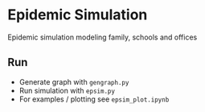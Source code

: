 # Epidemic Simulation
Epidemic simulation modeling family, schools and offices

## Run
- Generate graph with `gengraph.py`
- Run simulation with `epsim.py`
- For examples / plotting see `epsim_plot.ipynb`
